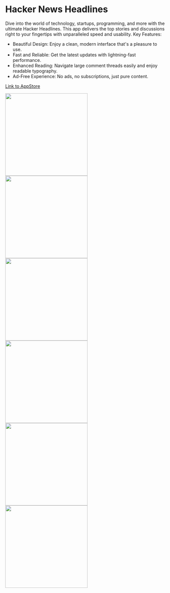 # Hacker News Headlines

Dive into the world of technology, startups, programming, and more with the ultimate Hacker Headlines. This app delivers the top stories and discussions right to your fingertips with unparalleled speed and usability.
Key Features:
* Beautiful Design: Enjoy a clean, modern interface that's a pleasure to use.
* Fast and Reliable: Get the latest updates with lightning-fast performance.
* Enhanced Reading: Navigate large comment threads easily and enjoy readable typography.
* Ad-Free Experience: No ads, no subscriptions, just pure content.

[Link to AppStore](https://apps.apple.com/us/app/hacker-news-headlines/id6503651730)


<p float="left">
      <img src="https://github.com/dipiro/HackerNewsHeadlines/assets/30670539/11c236b6-d2a4-4631-8321-12860f485ce2" width="260" /> 
    <img src="https://github.com/dipiro/HackerNewsHeadlines/assets/30670539/4265a8f1-1ab7-4774-b6fd-3c7070ec117b" width="260" />
      <img src="https://github.com/dipiro/HackerNewsHeadlines/assets/30670539/64363fe8-62f3-45a0-9d71-631c3579a5b8" width="260" /> 
   <img src="https://github.com/dipiro/HackerNewsHeadlines/assets/30670539/6941171d-c45d-45a0-af11-c9c23b4aeb92" width="260" />
    <img src="https://github.com/dipiro/HackerNewsHeadlines/assets/30670539/bbbf4edd-f3e3-438c-9e2a-71260950e331" width="260" /> 
    <img src="https://github.com/dipiro/HackerNewsHeadlines/assets/30670539/72877102-f2c1-4b69-b563-268c3fb43b8d" width="260" />
   
</p>
